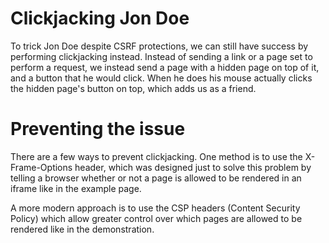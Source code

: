 # Clickjacking Jon Doe

To trick Jon Doe despite CSRF protections, we can still have success by performing clickjacking instead. Instead of sending a link or a page set to perform a request, we instead send a page with a hidden page on top of it, and a button that he would click. When he does his mouse actually clicks the hidden page's button on top, which adds us as a friend.


# Preventing the issue
There are a few ways to prevent clickjacking. One method is to use the X-Frame-Options header, which was designed just to solve this problem by telling a browser whether or not a page is allowed to be rendered in an iframe like in the example page.

A more modern approach is to use the CSP headers (Content Security Policy) which allow greater control over which pages are allowed to be rendered like in the demonstration.
